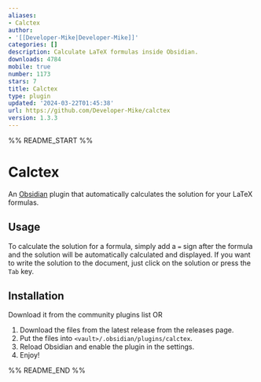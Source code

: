 ```yaml
---
aliases:
- Calctex
author:
- '[[Developer-Mike|Developer-Mike]]'
categories: []
description: Calculate LaTeX formulas inside Obsidian.
downloads: 4784
mobile: true
number: 1173
stars: 7
title: Calctex
type: plugin
updated: '2024-03-22T01:45:38'
url: https://github.com/Developer-Mike/calctex
version: 1.3.3
---
```


%% README_START %%

# Calctex
An [Obsidian](https://obsidian.md/) plugin that automatically calculates the solution for your LaTeX formulas.

## Usage
To calculate the solution for a formula, simply add a `=` sign after the formula and the solution will be automatically calculated and displayed. If you want to write the solution to the document, just click on the solution or press the `Tab` key.

## Installation
Download it from the community plugins list
OR
1. Download the files from the latest release from the releases page.
2. Put the files into `<vault>/.obsidian/plugins/calctex`.
3. Reload Obsidian and enable the plugin in the settings.
4. Enjoy!


%% README_END %%